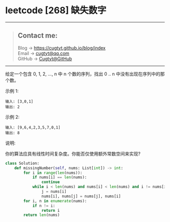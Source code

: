 # leetcode [268] 缺失数字

---
> ## Contact me:
> Blog -> <https://cugtyt.github.io/blog/index>  
> Email -> <cugtyt@qq.com>  
> GitHub -> [Cugtyt@GitHub](https://github.com/Cugtyt)

---

给定一个包含 0, 1, 2, ..., n 中 n 个数的序列，找出 0 .. n 中没有出现在序列中的那个数。

示例 1:
```
输入: [3,0,1]
输出: 2
```

示例 2:
```
输入: [9,6,4,2,3,5,7,0,1]
输出: 8
```

说明:

你的算法应具有线性时间复杂度。你能否仅使用额外常数空间来实现?

``` python
class Solution:
    def missingNumber(self, nums: List[int]) -> int:
        for i in range(len(nums)):
            if nums[i] == len(nums):
                continue
            while i < len(nums) and nums[i] < len(nums) and i != nums[i]:
                j = nums[i]
                nums[i], nums[j] = nums[j], nums[i]
        for i, n in enumerate(nums):
            if n != i:
                return i
        return len(nums)
```